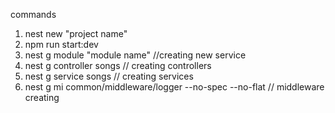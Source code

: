 commands

1. nest new "project name"
2. npm run start:dev
3. nest g module "module name" //creating new service
4. nest g controller songs // creating controllers
5. nest g service songs   // creating services
6. nest g mi common/middleware/logger --no-spec --no-flat // middleware creating